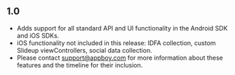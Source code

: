 ## 1.0
- Adds support for all standard API and UI functionality in the Android SDK and iOS SDKs.
- iOS functionality not included in this release:  IDFA collection, custom Slideup viewControllers, social data collection.
- Please contact support@appboy.com for more information about these features and the timeline for their inclusion.
